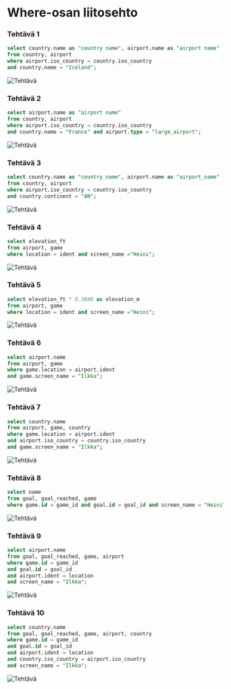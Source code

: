 # Where-osan liitosehto

### Tehtävä 1
```sql
select country.name as "country name", airport.name as "airport name"
from country, airport
where airport.iso_country = country.iso_country
and country.name = "Iceland";
```
![Tehtävä](?raw=true)

### Tehtävä 2
```sql
select airport.name as "airport name"
from country, airport
where airport.iso_country = country.iso_country
and country.name = "France" and airport.type = "large_airport";
```
![Tehtävä](?raw=true)

### Tehtävä 3
```sql
select country.name as "country_name", airport.name as "airport_name"
from country, airport
where airport.iso_country = country.iso_country
and country.continent = "AN";
```
![Tehtävä](?raw=true)

### Tehtävä 4
```sql
select elevation_ft
from airport, game
where location = ident and screen_name ="Heini";
```
![Tehtävä](?raw=true)

### Tehtävä 5
```sql
select elevation_ft * 0.3048 as elevation_m
from airport, game
where location = ident and screen_name ="Heini";
```
![Tehtävä](?raw=true)

### Tehtävä 6
```sql
select airport.name
from airport, game
where game.location = airport.ident
and game.screen_name = "Ilkka";
```
![Tehtävä](?raw=true)

### Tehtävä 7
```sql
select country.name
from airport, game, country
where game.location = airport.ident
and airport.iso_country = country.iso_country
and game.screen_name = "Ilkka";
```
![Tehtävä](?raw=true)

### Tehtävä 8
```sql
select name
from goal, goal_reached, game
where game.id = game_id and goal.id = goal_id and screen_name = "Heini";
```
![Tehtävä](?raw=true)

### Tehtävä 9
```sql
select airport.name
from goal, goal_reached, game, airport
where game.id = game_id 
and goal.id = goal_id 
and airport.ident = location
and screen_name = "Ilkka";
```
![Tehtävä](?raw=true)

### Tehtävä 10
```sql
select country.name
from goal, goal_reached, game, airport, country
where game.id = game_id 
and goal.id = goal_id 
and airport.ident = location
and country.iso_country = airport.iso_country
and screen_name = "Ilkka";
```
![Tehtävä](?raw=true)

